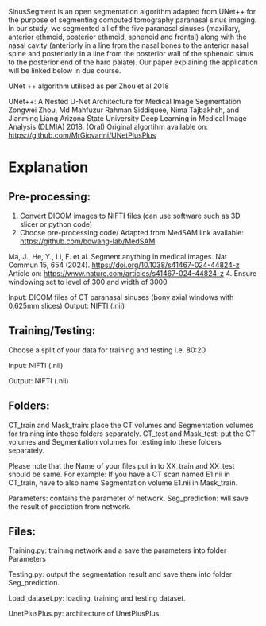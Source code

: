 SinusSegment is an open segmentation algorithm adapted from UNet++ for the purpose of segmenting computed tomography paranasal sinus imaging. 
In our study, we segmented all of the five paranasal sinuses (maxillary, anterior ethmoid, posterior ethmoid, sphenoid and frontal) along with the nasal cavity (anteriorly in a line from the nasal bones to the anterior nasal spine and posteriorly in a line from the posterior wall of the sphenoid sinus to the posterior end of the hard palate). 
Our paper explaining the application will be linked below in due course.

UNet ++ algorithm utilised as per Zhou et al 2018 

UNet++: A Nested U-Net Architecture for Medical Image Segmentation
Zongwei Zhou, Md Mahfuzur Rahman Siddiquee, Nima Tajbakhsh, and Jianming Liang
Arizona State University
Deep Learning in Medical Image Analysis (DLMIA) 2018. (Oral)
Original algortihm available on: https://github.com/MrGiovanni/UNetPlusPlus 



# **Explanation**

## **Pre-processing:**
1. Convert DICOM images to NIFTI files (can use software such as 3D slicer or python code)
2. Choose pre-processing code/
Adapted from MedSAM link available: https://github.com/bowang-lab/MedSAM

Ma, J., He, Y., Li, F. et al. Segment anything in medical images. Nat Commun 15, 654 (2024). https://doi.org/10.1038/s41467-024-44824-z
Article on: https://www.nature.com/articles/s41467-024-44824-z
4. Ensure windowing set to level of 300 and width of 3000

Input: DICOM files of CT paranasal sinuses (bony axial windows with 0.625mm slices) 
Output: NIFTI (.nii) 

## **Training/Testing:**

Choose a split of your data for training and testing i.e. 80:20

Input: NIFTI (.nii) 

Output: NIFTI (.nii) 

## Folders:

CT_train and Mask_train: place the CT volumes and Segmentation volumes for training into these folders separately.
CT_test and Mask_test: put the CT volumes and Segmentation volumes for testing into these folders separately.

Please note that the Name of your files put in to XX_train and XX_test should be same.
For example: If you have a CT scan named E1.nii in CT_train, have to also name Segmentation volume E1.nii in Mask_train.

Parameters: contains the parameter of network.
Seg_prediction: will save the result of prediction from network.

## Files:

Training.py: training network and a save the parameters into folder Parameters

Testing.py: output the segmentation result and save them into folder Seg_prediction.

Load_dataset.py: loading, training and testing dataset.

UnetPlusPlus.py: architecture of UnetPlusPlus.
